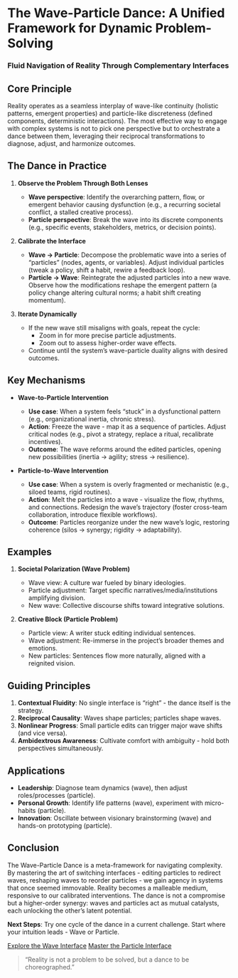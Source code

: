 # The Wave-Particle Dance: A Unified Framework for Dynamic Problem-Solving
### Fluid Navigation of Reality Through Complementary Interfaces

## Core Principle
Reality operates as a seamless interplay of wave-like continuity (holistic patterns, emergent properties) and particle-like discreteness (defined components, deterministic interactions). The most effective way to engage with complex systems is not to pick one perspective but to orchestrate a dance between them, leveraging their reciprocal transformations to diagnose, adjust, and harmonize outcomes.

## The Dance in Practice

1. **Observe the Problem Through Both Lenses**
   - **Wave perspective**: Identify the overarching pattern, flow, or emergent behavior causing dysfunction (e.g., a recurring societal conflict, a stalled creative process).
   - **Particle perspective**: Break the wave into its discrete components (e.g., specific events, stakeholders, metrics, or decision points).

2. **Calibrate the Interface**
   - **Wave → Particle**: Decompose the problematic wave into a series of “particles” (nodes, agents, or variables). Adjust individual particles (tweak a policy, shift a habit, rewire a feedback loop).
   - **Particle → Wave**: Reintegrate the adjusted particles into a new wave. Observe how the modifications reshape the emergent pattern (a policy change altering cultural norms; a habit shift creating momentum).

3. **Iterate Dynamically**
   - If the new wave still misaligns with goals, repeat the cycle:
     - Zoom in for more precise particle adjustments.
     - Zoom out to assess higher-order wave effects.
   - Continue until the system’s wave-particle duality aligns with desired outcomes.

## Key Mechanisms

- **Wave-to-Particle Intervention**
  - **Use case**: When a system feels “stuck” in a dysfunctional pattern (e.g., organizational inertia, chronic stress).
  - **Action**: Freeze the wave - map it as a sequence of particles. Adjust critical nodes (e.g., pivot a strategy, replace a ritual, recalibrate incentives).
  - **Outcome**: The wave reforms around the edited particles, opening new possibilities (inertia → agility; stress → resilience).

- **Particle-to-Wave Intervention**
  - **Use case**: When a system is overly fragmented or mechanistic (e.g., siloed teams, rigid routines).
  - **Action**: Melt the particles into a wave - visualize the flow, rhythms, and connections. Redesign the wave’s trajectory (foster cross-team collaboration, introduce flexible workflows).
  - **Outcome**: Particles reorganize under the new wave’s logic, restoring coherence (silos → synergy; rigidity → adaptability).

## Examples

1. **Societal Polarization (Wave Problem)**
   - Wave view: A culture war fueled by binary ideologies.
   - Particle adjustment: Target specific narratives/media/institutions amplifying division.
   - New wave: Collective discourse shifts toward integrative solutions.

2. **Creative Block (Particle Problem)**
   - Particle view: A writer stuck editing individual sentences.
   - Wave adjustment: Re-immerse in the project’s broader themes and emotions.
   - New particles: Sentences flow more naturally, aligned with a reignited vision.

## Guiding Principles

1. **Contextual Fluidity**: No single interface is “right” - the dance itself is the strategy.
2. **Reciprocal Causality**: Waves shape particles; particles shape waves.
3. **Nonlinear Progress**: Small particle edits can trigger major wave shifts (and vice versa).
4. **Ambidextrous Awareness**: Cultivate comfort with ambiguity - hold both perspectives simultaneously.

## Applications

- **Leadership**: Diagnose team dynamics (wave), then adjust roles/processes (particle).
- **Personal Growth**: Identify life patterns (wave), experiment with micro-habits (particle).
- **Innovation**: Oscillate between visionary brainstorming (wave) and hands-on prototyping (particle).

## Conclusion

The Wave-Particle Dance is a meta-framework for navigating complexity. By mastering the art of switching interfaces - editing particles to redirect waves, reshaping waves to reorder particles - we gain agency in systems that once seemed immovable. Reality becomes a malleable medium, responsive to our calibrated interventions. The dance is not a compromise but a higher-order synergy: waves and particles act as mutual catalysts, each unlocking the other’s latent potential.

**Next Steps**: Try one cycle of the dance in a current challenge. Start where your intuition leads - Wave or Particle.

[Explore the Wave Interface](https://wave.particleframe.work/)
[Master the Particle Interface](https://particle.waveframe.work/)

> “Reality is not a problem to be solved, but a dance to be choreographed.”
